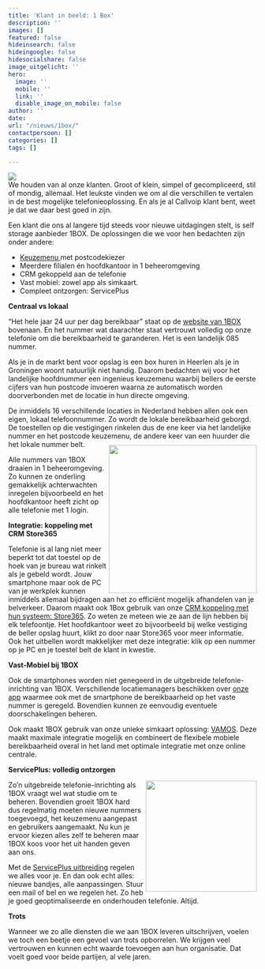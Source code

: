 ```yaml
---
title: 'Klant in beeld: 1 Box'
description: ''
images: []
featured: false
hideinsearch: false
hideingoogle: false
hidesocialshare: false
image_uitgelicht: ''
hero:
  image: ''
  mobile: ''
  link: ''
  disable_image_on_mobile: false
author: ''
date: 
url: "/nieuws/1box/"
contactpersoon: []
categories: []
tags: []

---
```

![](https://res.cloudinary.com/callvoip/image/upload/v1650966057/1box_vmkjvi.png)  
We houden van al onze klanten. Groot of klein, simpel of gecompliceerd, stil of mondig, allemaal. Het leukste vinden we om al die verschillen te vertalen in de best mogelijke telefonieoplossing. En als je al Callvoip klant bent, weet je dat we daar best goed in zijn.

Een klant die ons al langere tijd steeds voor nieuwe uitdagingen stelt, is self storage aanbieder 1BOX. De oplossingen die we voor hen bedachten zijn onder andere:

* [Keuzemenu ](https://www.callvoip.nl/telefonie/functionaliteiten/keuzemenu-ivr/)met postcodekiezer
* Meerdere filialen én hoofdkantoor in 1 beheeromgeving
* CRM gekoppeld aan de telefonie
* Vast mobiel: zowel app als simkaart.
* Compleet ontzorgen: ServicePlus

**Centraal vs lokaal**

“Het hele jaar 24 uur per dag bereikbaar” staat op de <a href="https://www.1box.nl/" target="_blank">website van 1BOX</a> bovenaan. En het nummer wat daarachter staat vertrouwt volledig op onze telefonie om die bereikbaarheid te garanderen. Het is een landelijk 085 nummer.

Als je in de markt bent voor opslag is een box huren in Heerlen als je in Groningen woont natuurlijk niet handig. Daarom bedachten wij voor het landelijke hoofdnummer een ingenieus keuzemenu waarbij bellers de eerste cijfers van hun postcode invoeren waarna ze automatisch worden doorverbonden met de locatie in hun directe omgeving.

De inmiddels 16 verschillende locaties in Nederland hebben allen ook een eigen, lokaal telefoonnummer. Zo wordt de lokale bereikbaarheid geborgd. De toestellen op die vestigingen rinkelen dus de ene keer via het landelijke nummer en het postcode keuzemenu, de andere keer van een huurder die het lokale nummer belt.<img src="https://res.cloudinary.com/callvoip/image/upload/v1650972469/business-man-holding-tablet-with-franchise-icon_fxubqe.png" style="float:right; margin-top:10px;" width="300px">

Alle nummers van 1BOX draaien in 1 beheeromgeving. Zo kunnen ze onderling gemakkelijk achterwachten inregelen bijvoorbeeld en het hoofdkantoor heeft zicht op alle telefonie met 1 login.

**Integratie: koppeling met CRM Store365**

Telefonie is al lang niet meer beperkt tot dat toestel op de hoek van je bureau wat rinkelt als je gebeld wordt. Jouw smartphone maar ook de PC van je werkplek kunnen inmiddels allemaal bijdragen aan het zo efficiënt mogelijk afhandelen van je belverkeer. Daarom maakt ook 1Box gebruik van onze [CRM koppeling met hun systeem: Store365](https://www.callvoip.nl/marketplace/store365/). Zo weten ze meteen wie ze aan de lijn hebben bij elk telefoontje. Het hoofdkantoor weet zo bijvoorbeeld bij welke vestiging de beller opslag huurt, klikt zo door naar Store365 voor meer informatie. Ook het uitbellen wordt makkelijker met deze integratie: klik op een nummer op je PC en je toestel belt de klant in kwestie.

**Vast-Mobiel bij 1BOX**

Ook de smartphones worden niet genegeerd in de uitgebreide telefonie-inrichting van 1BOX. Verschillende locatiemanagers beschikken over [onze app](https://www.callvoip.nl/telefonie/qaller/) waarmee ook met de smartphone de bereikbaarheid op het vaste nummer is geregeld. Bovendien kunnen ze eenvoudig eventuele doorschakelingen beheren.

Ook maakt 1BOX gebruik van onze unieke simkaart oplossing: [VAMOS](https://www.callvoip.nl/telefonie/functionaliteiten/vamos/). Deze maakt maximale integratie mogelijk en combineert de flexibele mobiele bereikbaarheid overal in het land met optimale integratie met onze online centrale.

**ServicePlus: volledig ontzorgen**

<img src="https://res.cloudinary.com/callvoip/image/upload/v1650971943/faceless-man-relaxing-armchair_f6qkbl.jpg" style="float:right; margin-left:5px;" width="225px">Zo’n uitgebreide telefonie-inrichting als 1BOX vraagt wel wat studie om te beheren. Bovendien groeit 1BOX hard dus regelmatig moeten nieuwe nummers toegevoegd, het keuzemenu aangepast en gebruikers aangemaakt. Nu kun je ervoor kiezen alles zelf te beheren maar 1BOX koos voor het uit handen geven aan ons.

Met de [ServicePlus uitbreiding](https://www.callvoip.nl/aanvragen/serviceplus/) regelen we alles voor je. En dan ook echt alles: nieuwe bandjes, alle aanpassingen. Stuur een mail of bel en we regelen het. Zo heb je goed geoptimaliseerde en onderhouden telefonie. Altijd.

**Trots**

Wanneer we zo alle diensten die we aan 1BOX leveren uitschrijven, voelen we toch een beetje een gevoel van trots opborrelen. We krijgen veel vertrouwen en kunnen echt waarde toevoegen aan hun organisatie. Dat voelt goed voor beide partijen, al vele jaren.
